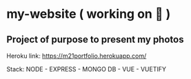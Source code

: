 # my-website ( working on 🚧 )

## Project of purpose to present my photos

Heroku link: https://m21portfolio.herokuapp.com/

Stack:
NODE - EXPRESS - MONGO DB - VUE - VUETIFY
